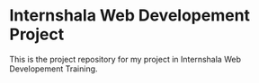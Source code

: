 # Internshala Web Developement Project
This is the project repository for my project in Internshala Web Developement Training.

